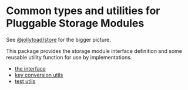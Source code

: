 # Common types and utilities for Pluggable Storage Modules

See [@jollytoad/store](https://jsr.io/@jollytoad/store) for the bigger picture.

This package provides the storage module interface definition and some reusable
utility function for use by implementations.

- [the interface](./types.ts)
- [key conversion utils](./key-utils.ts)
- [test utils](./test-storage-module.ts)
